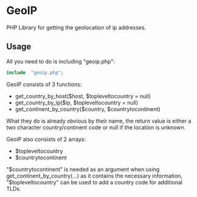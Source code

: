 # GeoIP
PHP Library for getting the geolocation of ip addresses.

## Usage
All you need to do is including "geoip.php":
```php
include  "geoip.php";
```
GeoIP consists of 3 functions:
* get_country_by_host($host, $topleveltocountry = null)
* get_country_by_ip($ip, $topleveltocountry = null)
* get_continent_by_country($country, $countrytocontinent)

What they do is already obvious by their name, the return value is either a two character country/continent code or null if the location is unknown.

GeoIP also consists of 2 arrays:
* $topleveltocountry
* $countrytocontinent

"$countrytocontinent" is needed as an argument when using get_continent_by_country(...) as it contains the necessary information, "$topleveltocountry" can be used to add a country code for additional TLDs.
